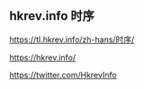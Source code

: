 
## hkrev.info 时序

https://tl.hkrev.info/zh-hans/时序/

https://hkrev.info/

https://twitter.com/HkrevInfo
